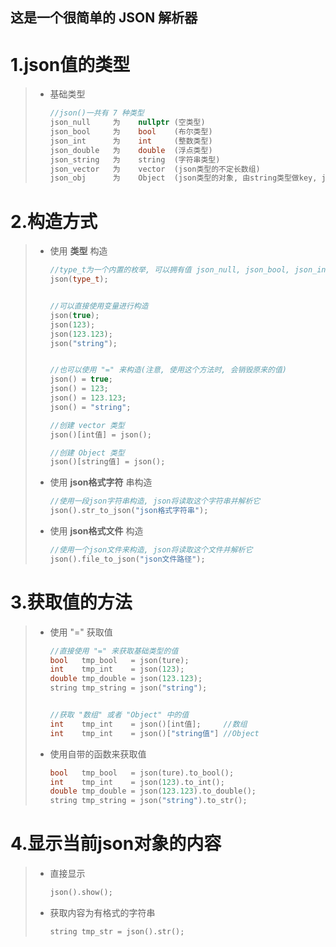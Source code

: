 ## 这是一个很简单的 JSON 解析器

# 1.json值的类型

   > * 基础类型
   >   ```c++
   >   //json()一共有 7 种类型
   >   json_null     为    nullptr (空类型)
   >   json_bool     为    bool    (布尔类型)
   >   json_int      为    int     (整数类型)
   >   json_double   为    double  (浮点类型)
   >   json_string   为    string  (字符串类型)
   >   json_vector   为    vector  (json类型的不定长数组)
   >   json_obj      为    Object  (json类型的对象, 由string类型做key, json类型做value)
   >
   >   ```
   >
# 2.构造方式

   > * 使用 __类型__ 构造
   >
   >   ```c++
   >   //type_t为一个内置的枚举, 可以拥有值 json_null, json_bool, json_int, json_double, json_string, json_vector, json_obj)
   >   json(type_t); 
   >
   >
   >   //可以直接使用变量进行构造
   >   json(true);
   >   json(123);
   >   json(123.123);
   >   json("string");
   >
   >
   >   //也可以使用 "=" 来构造(注意, 使用这个方法时, 会销毁原来的值)
   >   json() = true;
   >   json() = 123;
   >   json() = 123.123;
   >   json() = "string";
   >
   >   //创建 vector 类型
   >   json()[int值] = json();
   >
   >   //创建 Object 类型
   >   json()[string值] = json();
   >
   >   ```
   > * 使用 __json格式字符__ 串构造
   >
   >   ```c++
   >   //使用一段json字符串构造, json将读取这个字符串并解析它
   >   json().str_to_json("json格式字符串");
   >   ```
   > * 使用 __json格式文件__ 构造
   >
   >   ```c++
   >   //使用一个json文件来构造, json将读取这个文件并解析它
   >   json().file_to_json("json文件路径");
   >   ```
   >
# 3.获取值的方法

   > * 使用 "=" 获取值
   >
   >   ```c++
   >   //直接使用 "=" 来获取基础类型的值
   >   bool   tmp_bool   = json(ture);
   >   int    tmp_int    = json(123);
   >   double tmp_double = json(123.123);
   >   string tmp_string = json("string");
   >
   >
   >   //获取 "数组" 或者 "Object" 中的值
   >   int    tmp_int    = json()[int值];     //数组
   >   int    tmp_int    = json()["string值"] //Object
   >   ```
   > * 使用自带的函数来获取值
   >
   >   ```c++
   >   bool   tmp_bool   = json(ture).to_bool();
   >   int    tmp_int    = json(123).to_int();
   >   double tmp_double = json(123.123).to_double();
   >   string tmp_string = json("string").to_str();
   >   ```
   >
# 4.显示当前json对象的内容

   > * 直接显示
   >
   >   ```c++
   >   json().show();
   >   ```
   > * 获取内容为有格式的字符串
   >
   >   ```c++
   >   string tmp_str = json().str();
   >   ```
   >
